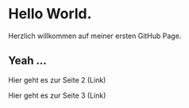 # Hello World.

Herzlich willkommen auf meiner ersten GitHub Page. 

## Yeah ...


Hier geht es zur Seite 2 (Link)

Hier geht es zur Seite 3 (Link)
